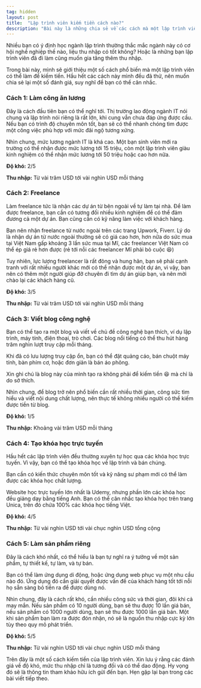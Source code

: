 ```yaml
---
tag: hidden
layout: post
title:  "Lập trình viên kiếm tiền cách nào?"
description: "Bài này là những chia sẻ về các cách mà một lập trình viên có thể kiếm ra tiền, cũng như đánh giá ưu nhược điểm của chúng."
---
```

Nhiều bạn có ý định học ngành lập trình thường thắc mắc ngành này có cơ hội nghề nghiệp thế nào, liệu thu nhập có tốt không? Hoặc là những bạn lập trình viên đã đi làm cũng muốn gia tăng thêm thu nhập.

Trong bài này, mình sẽ giới thiệu một số cách phổ biến mà một lập trình viên có thể làm để kiếm tiền. Hầu hết các cách này mình đều đã thử, nên muốn chia sẻ lại một số đánh giá, suy nghĩ để bạn có thể cân nhắc.

### Cách 1: Làm công ăn lương
Đây là cách đầu tiên bạn có thể nghĩ tới. Thị trường lao động ngành IT nói chung và lập trình nói riêng là rất lớn, khi cung vẫn chưa đáp ứng được cầu. Nếu bạn có trình độ chuyên môn tốt, bạn sẽ có thể nhanh chóng tìm được một công việc phù hợp với mức đãi ngộ tương xứng.

Nhìn chung, mức lương ngành IT là khá cao. Một bạn sinh viên mới ra trường có thể nhận được mức lương tới 15 triệu, còn một lập trình viên giàu kinh nghiệm có thể nhận mức lương tới 50 triệu hoặc cao hơn nữa.

**Độ khó:** 2/5

**Thu nhập:** Từ vài trăm USD tới vài nghìn USD mỗi tháng

### Cách 2: Freelance
Làm freelance tức là nhận các dự án từ bên ngoài về tự làm tại nhà. Để làm được freelance, bạn cần có tương đối nhiều kinh nghiệm để có thể đảm đương cả một dự án. Bạn cũng cần có kỹ năng làm việc với khách hàng.

Bạn nên nhận freelance từ nước ngoài trên các trang Upwork, Fiverr. Lý do là nhận dự án từ nước ngoài thường sẽ có giá cao hơn, hơn nữa do sức mua tại Việt Nam gấp khoảng 3 lần sức mua tại Mĩ, các freelancer Việt Nam có thể ép giá rẻ hơn được (rẻ tới nỗi các freelancer Mĩ phải bỏ cuộc :laughing:)

Tuy nhiên, lực lượng freelancer là rất đông và hung hãn, bạn sẽ phải cạnh tranh với rất nhiều người khác mới có thể nhận được một dự án, vì vậy, bạn nên có thêm một người giúp đỡ chuyên đi tìm dự án giúp bạn, và nên mời chào lại các khách hàng cũ.

**Độ khó:** 3/5

**Thu nhập:** Từ vài trăm USD tới vài nghìn USD mỗi tháng

### Cách 3: Viết blog công nghệ
Bạn có thể tạo ra một blog và viết về chủ đề công nghệ bạn thích, ví dụ lập trình, máy tính, điện thoại, trò chơi. Các blog nổi tiếng có thể thu hút hàng trăm nghìn lượt truy cập mỗi tháng.

Khi đã có lưu lượng truy cập ổn, bạn có thể đặt quảng cáo, bán chuột máy tính, bàn phím cơ, hoặc đơn giản là bán áo phông.

Xin ghi chú là blog này của mình tạo ra không phải để kiếm tiền :laughing: mà chỉ là do sở thích.

Nhìn chung, để blog trở nên phổ biến cần rất nhiều thời gian, công sức tìm hiểu và viết nội dung chất lượng, nên thực tế không nhiều người có thể kiếm được tiền từ blog.

**Độ khó:** 1/5

**Thu nhập:** Khoảng vài trăm USD mỗi tháng

### Cách 4: Tạo khóa học trực tuyến
Hầu hết các lập trình viên đều thường xuyên tự học qua các khóa học trực tuyến. Vì vậy, bạn có thể tạo khóa học về lập trình và bán chúng.

Bạn cần có kiến thức chuyên môn tốt và kỹ năng sư phạm mới có thể làm được các khóa học chất lượng.

Website học trực tuyến lớn nhất là Udemy, nhưng phần lớn các khóa học đều giảng dạy bằng tiếng Anh. Bạn có thể cân nhắc tạo khóa học trên trang Unica, trên đó chứa 100% các khóa học tiếng Việt.

**Độ khó:** 4/5

**Thu nhập:** Từ vài nghìn USD tới vài chục nghìn USD tổng cộng

### Cách 5: Làm sản phẩm riêng
Đây là cách khó nhất, có thể hiểu là bạn tự nghĩ ra ý tưởng về một sản phẩm, tự thiết kế, tự làm, và tự bán.

Bạn có thể làm ứng dụng di động, hoặc ứng dụng web phục vụ một nhu cầu nào đó. Ứng dụng đó cần giải quyết được vấn đề của khách hàng tốt tới nỗi họ sẵn sàng bỏ tiền ra để được dùng nó.

Nhìn chung, đây là cách rất khó, cần nhiều công sức và thời gian, đôi khi cả may mắn. Nếu sản phẩm có 10 người dùng, bạn sẽ thu được 10 lần giá bán, nếu sản phẩm có 1000 người dùng, bạn sẽ thu được 1000 lần giá bán. Một khi sản phẩm bạn làm ra được đón nhận, nó sẽ là nguồn thu nhập cực kỳ lớn tùy theo quy mô phát triển.

**Độ khó:** 5/5

**Thu nhập:** Từ vài nghìn USD tới vài chục nghìn USD mỗi tháng

Trên đây là một số cách kiếm tiền của lập trình viên. Xin lưu ý rằng các đánh giá về độ khó, mức thu nhập chỉ là tương đối và có thể dao động. Hy vọng đó sẽ là thông tin tham khảo hữu ích gửi đến bạn. Hẹn gặp lại bạn trong các bài viết tiếp theo.